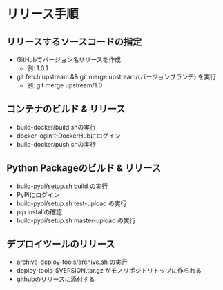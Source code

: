 # リリース手順
## リリースするソースコードの指定
* GitHubでバージョン名リリースを作成
  * 例: 1.0.1
* git fetch upstream && git merge upstream/(バージョンブランチ) を実行
  * 例: git merge upstream/1.0
## コンテナのビルド & リリース
* build-docker/build.shの実行
* docker loginでDockerHubにログイン
* build-docker/push.shの実行
## Python Packageのビルド & リリース
* build-pypi/setup.sh build の実行
* PyPiにログイン
* build-pypi/setup.sh test-upload の実行
* pip installの確認
* build-pypi/setup.sh master-upload の実行
## デプロイツールのリリース
* archive-deploy-tools/archive.sh の実行
* deploy-tools-$VERSION.tar.gz がモノリポジトリトップに作られる
* githubのリリースに添付する